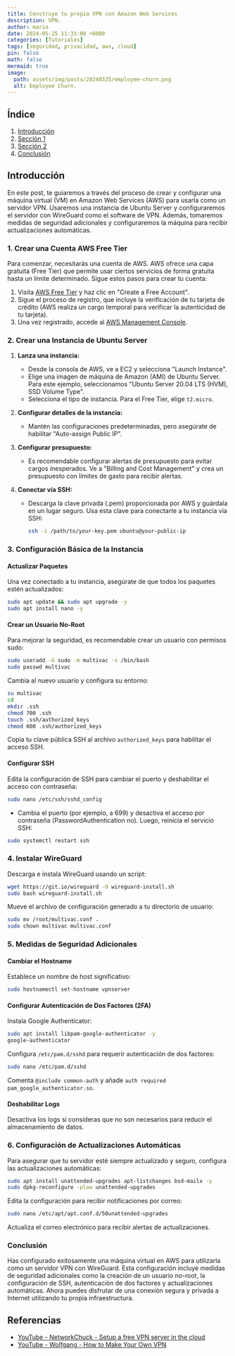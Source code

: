 ```yaml
---
title: Construye tu propia VPN con Amazon Web Services
description: VPN.
author: mario
date: 2024-05-25 11:33:00 +0000
categories: [Tutoriales]
tags: [seguridad, privacidad, aws, cloud]
pin: false
math: false
mermaid: true
image:
  path: assets/img/posts/20240325/employee-churn.png
  alt: Employee Churn.
---
```


## Índice

1. [Introducción](#introduccion)
2. [Sección 1](#seccion-1)
3. [Sección 2](#seccion-2)
4. [Conclusión](#conclusion)

## Introducción


En este post, te guiaremos a través del proceso de crear y configurar una máquina virtual (VM) en Amazon Web Services (AWS) para usarla como un servidor VPN. Usaremos una instancia de Ubuntu Server y configuraremos el servidor con WireGuard como el software de VPN. Además, tomaremos medidas de seguridad adicionales y configuraremos la máquina para recibir actualizaciones automáticas.

### 1. Crear una Cuenta AWS Free Tier

Para comenzar, necesitarás una cuenta de AWS. AWS ofrece una capa gratuita (Free Tier) que permite usar ciertos servicios de forma gratuita hasta un límite determinado. Sigue estos pasos para crear tu cuenta:

1. Visita [AWS Free Tier](https://aws.amazon.com/free/) y haz clic en "Create a Free Account".
2. Sigue el proceso de registro, que incluye la verificación de tu tarjeta de crédito (AWS realiza un cargo temporal para verificar la autenticidad de tu tarjeta).
3. Una vez registrado, accede al [AWS Management Console](https://aws.amazon.com/console/).

### 2. Crear una Instancia de Ubuntu Server

1. **Lanza una instancia:**
   - Desde la consola de AWS, ve a EC2 y selecciona "Launch Instance".
   - Elige una imagen de máquina de Amazon (AMI) de Ubuntu Server. Para este ejemplo, seleccionamos "Ubuntu Server 20.04 LTS (HVM), SSD Volume Type".
   - Selecciona el tipo de instancia. Para el Free Tier, elige `t2.micro`.

2. **Configurar detalles de la instancia:**
   - Mantén las configuraciones predeterminadas, pero asegúrate de habilitar "Auto-assign Public IP".

3. **Configurar presupuesto:**
   - Es recomendable configurar alertas de presupuesto para evitar cargos inesperados. Ve a "Billing and Cost Management" y crea un presupuesto con límites de gasto para recibir alertas.

4. **Conectar vía SSH:**
   - Descarga la clave privada (.pem) proporcionada por AWS y guárdala en un lugar seguro. Usa esta clave para conectarte a tu instancia vía SSH:
     ```bash
     ssh -i /path/to/your-key.pem ubuntu@your-public-ip
     ```

### 3. Configuración Básica de la Instancia

#### Actualizar Paquetes

Una vez conectado a tu instancia, asegúrate de que todos los paquetes estén actualizados:

```bash
sudo apt update && sudo apt upgrade -y
sudo apt install nano -y
```

#### Crear un Usuario No-Root

Para mejorar la seguridad, es recomendable crear un usuario con permisos sudo:

```bash
sudo useradd -G sudo -m multivac -s /bin/bash
sudo passwd multivac
```

Cambia al nuevo usuario y configura su entorno:

```bash
su multivac
cd
mkdir .ssh
chmod 700 .ssh
touch .ssh/authorized_keys
chmod 600 .ssh/authorized_keys
```

Copia tu clave pública SSH al archivo `authorized_keys` para habilitar el acceso SSH.

#### Configurar SSH

Edita la configuración de SSH para cambiar el puerto y deshabilitar el acceso con contraseña:

```bash
sudo nano /etc/ssh/sshd_config
```

- Cambia el puerto (por ejemplo, a 699) y desactiva el acceso por contraseña (PasswordAuthentication no). Luego, reinicia el servicio SSH:

```bash
sudo systemctl restart ssh
```

### 4. Instalar WireGuard

Descarga e instala WireGuard usando un script:

```bash
wget https://git.io/wireguard -O wireguard-install.sh
sudo bash wireguard-install.sh
```

Mueve el archivo de configuración generado a tu directorio de usuario:

```bash
sudo mv /root/multivac.conf .
sudo chown multivac multivac.conf
```

### 5. Medidas de Seguridad Adicionales

#### Cambiar el Hostname

Establece un nombre de host significativo:

```bash
sudo hostnamectl set-hostname vpnserver
```

#### Configurar Autenticación de Dos Factores (2FA)

Instala Google Authenticator:

```bash
sudo apt install libpam-google-authenticator -y
google-authenticator
```

Configura `/etc/pam.d/sshd` para requerir autenticación de dos factores:

```bash
sudo nano /etc/pam.d/sshd
```

Comenta `@include common-auth` y añade `auth required pam_google_authenticator.so`.

#### Deshabilitar Logs

Desactiva los logs si consideras que no son necesarios para reducir el almacenamiento de datos.

### 6. Configuración de Actualizaciones Automáticas

Para asegurar que tu servidor esté siempre actualizado y seguro, configura las actualizaciones automáticas:

```bash
sudo apt install unattended-upgrades apt-listchanges bsd-mailx -y
sudo dpkg-reconfigure -plow unattended-upgrades
```

Edita la configuración para recibir notificaciones por correo:

```bash
sudo nano /etc/apt/apt.conf.d/50unattended-upgrades
```

Actualiza el correo electrónico para recibir alertas de actualizaciones.

### Conclusión

Has configurado exitosamente una máquina virtual en AWS para utilizarla como un servidor VPN con WireGuard. Esta configuración incluye medidas de seguridad adicionales como la creación de un usuario no-root, la configuración de SSH, autenticación de dos factores y actualizaciones automáticas. Ahora puedes disfrutar de una conexión segura y privada a Internet utilizando tu propia infraestructura.

## Referencias
- [YouTube - NetworkChuck - Setup a free VPN server in the cloud](https://www.youtube.com/watch?v=m-i2JBtG4FE)
- [YouTube - Wolfgang - How to Make Your Own VPN](https://www.youtube.com/watch?v=gxpX_mubz2A)